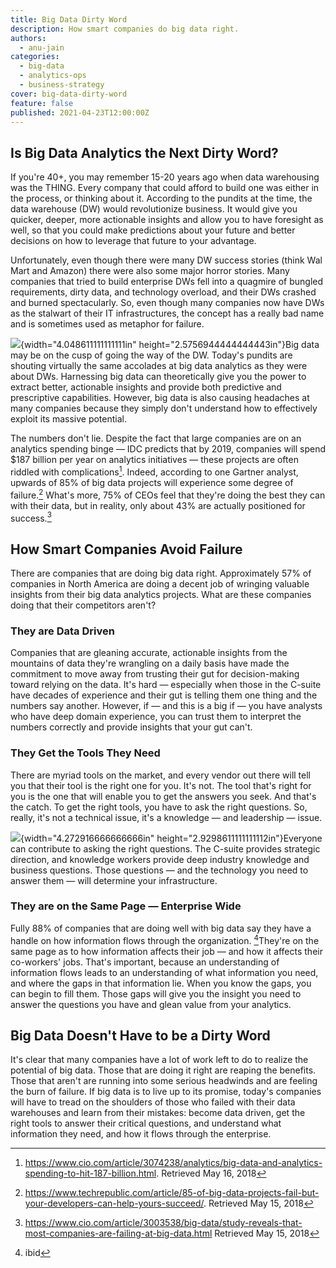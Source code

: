 ```yaml
---
title: Big Data Dirty Word
description: How smart companies do big data right.
authors:
  - anu-jain
categories: 
  - big-data
  - analytics-ops
  - business-strategy
cover: big-data-dirty-word
feature: false
published: 2021-04-23T12:00:00Z
---
```


## Is Big Data Analytics the Next Dirty Word?

If you're 40+, you may remember 15-20 years ago when data warehousing
was the THING. Every company that could afford to build one was either
in the process, or thinking about it. According to the pundits at the
time, the data warehouse (DW) would revolutionize business. It would
give you quicker, deeper, more actionable insights and allow you to have
foresight as well, so that you could make predictions about your future
and better decisions on how to leverage that future to your advantage.

Unfortunately, even though there were many DW success stories (think Wal
Mart and Amazon) there were also some major horror stories. Many
companies that tried to build enterprise DWs fell into a quagmire of
bungled requirements, dirty data, and technology overload, and their DWs
crashed and burned spectacularly. So, even though many companies now
have DWs as the stalwart of their IT infrastructures, the concept has a
really bad name and is sometimes used as metaphor for failure.

![](media/image1.png){width="4.048611111111111in"
height="2.5756944444444443in"}Big data may be on the cusp of going the
way of the DW. Today's pundits are shouting virtually the same accolades
at big data analytics as they were about DWs. Harnessing big data can
theoretically give you the power to extract better, actionable insights
and provide both predictive and prescriptive capabilities. However, big
data is also causing headaches at many companies because they simply
don't understand how to effectively exploit its massive potential.

The numbers don't lie. Despite the fact that large companies are on an
analytics spending binge — IDC predicts that by 2019, companies will
spend \$187 billion per year on analytics initiatives — these projects
are often riddled with complications[^1]. Indeed, according to one
Gartner analyst, upwards of 85% of big data projects will experience
some degree of failure.[^2] What's more, 75% of CEOs feel that they're
doing the best they can with their data, but in reality, only about 43%
are actually positioned for success.[^3]

## How Smart Companies Avoid Failure

There are companies that are doing big data right. Approximately 57% of
companies in North America are doing a decent job of wringing valuable
insights from their big data analytics projects. What are these
companies doing that their competitors aren't?

### They are Data Driven

Companies that are gleaning accurate, actionable insights from the
mountains of data they're wrangling on a daily basis have made the
commitment to move away from trusting their gut for decision-making
toward relying on the data. It's hard — especially when those in the
C-suite have decades of experience and their gut is telling them one
thing and the numbers say another. However, if — and this is a big
if — you have analysts who have deep domain experience, you can trust
them to interpret the numbers correctly and provide insights that your
gut can't.

### They Get the Tools They Need

There are myriad tools on the market, and every vendor out there will
tell you that their tool is the right one for you. It's not. The tool
that's right for you is the one that will enable you to get the answers
you seek. And that's the catch. To get the right tools, you have to ask
the right questions. So, really, it's not a technical issue, it's a
knowledge — and leadership — issue.

![](media/image2.png){width="4.272916666666666in"
height="2.9298611111111112in"}Everyone can contribute to asking the
right questions. The C-suite provides strategic direction, and knowledge
workers provide deep industry knowledge and business questions. Those
questions — and the technology you need to answer them — will determine
your infrastructure.

### They are on the Same Page — Enterprise Wide

Fully 88% of companies that are doing well with big data say they have a
handle on how information flows through the organization. [^4]They're on
the same page as to how information affects their job — and how it
affects their co-workers' jobs. That's important, because an
understanding of information flows leads to an understanding of what
information you need, and where the gaps in that information lie. When
you know the gaps, you can begin to fill them. Those gaps will give you
the insight you need to answer the questions you have and glean value
from your analytics.

## Big Data Doesn't Have to be a Dirty Word

It's clear that many companies have a lot of work left to do to realize
the potential of big data. Those that are doing it right are reaping the
benefits. Those that aren't are running into some serious headwinds and
are feeling the burn of failure. If big data is to live up to its
promise, today's companies will have to tread on the shoulders of those
who failed with their data warehouses and learn from their mistakes:
become data driven, get the right tools to answer their critical
questions, and understand what information they need, and how it flows
through the enterprise.

[^1]: <https://www.cio.com/article/3074238/analytics/big-data-and-analytics-spending-to-hit-187-billion.html>.
    Retrieved May 16, 2018

[^2]: <https://www.techrepublic.com/article/85-of-big-data-projects-fail-but-your-developers-can-help-yours-succeed/>.
    Retrieved May 15, 2018

[^3]: <https://www.cio.com/article/3003538/big-data/study-reveals-that-most-companies-are-failing-at-big-data.html>
    Retrieved May 15, 2018

[^4]: ibid
